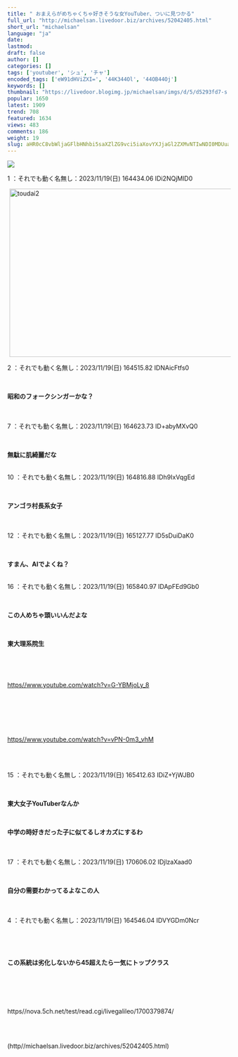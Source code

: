 ```yaml
---
title: " おまえらがめちゃくちゃ好きそうな女YouTuber、ついに見つかる"
full_url: "http://michaelsan.livedoor.biz/archives/52042405.html"
short_url: "michaelsan"
language: "ja"
date: 
lastmod: 
draft: false
author: []
categories: []
tags: ['youtuber', 'シュ', 'チャ']
encoded_tags: ['eW91dHViZXI=', '44K344Ol', '44OB44Oj']
keywords: []
thumbnail: "https://livedoor.blogimg.jp/michaelsan/imgs/d/5/d5293fd7-s.jpg"
popular: 1650
latest: 1909
trend: 708
featured: 1634
views: 483
comments: 186
weight: 19
slug: aHR0cC8vbWljaGFlbHNhbi5saXZlZG9vci5iaXovYXJjaGl2ZXMvNTIwNDI0MDUuaHRtbA==
---
```


![](https://livedoor.blogimg.jp/michaelsan/imgs/d/5/d5293fd7-s.jpg)

<div><p>1 ：それでも動く名無し：2023/11/19(日) 164434.06 IDi2NQjMlD0</p><a target='_blank' title='toudai2' href='https//livedoor.blogimg.jp/michaelsan/imgs/1/b/1b046229.jpg'><img class='pict' hspace='5' alt='toudai2' border='0' height='383' width='680' src='https//livedoor.blogimg.jp/michaelsan/imgs/1/b/1b046229-s.jpg'></a><br><p>2 ：それでも動く名無し：2023/11/19(日) 164515.82 IDNAicFtfs0</p><p><b><p><br></p></b></p><p><b><p>昭和のフォークシンガーかな？</p></b><br> <br>7 ：それでも動く名無し：2023/11/19(日) 164623.73 ID+abyMXvQ0</p><p><b><p><br></p></b></p><p><b><p>無駄に肌綺麗だな </p></b><br>10 ：それでも動く名無し：2023/11/19(日) 164816.88 IDh9IxVqgEd</p><p><b><p><br></p></b></p><p><b><p>アンゴラ村長系女子 </p><br></b><br>12 ：それでも動く名無し：2023/11/19(日) 165127.77 ID5sDuiDaK0</p><p><b><p><br></p></b></p><p><b><p>すまん、AIでよくね？ </p></b><br>16 ：それでも動く名無し：2023/11/19(日) 165840.97 IDApFEd9Gb0</p><p><b><p><br></p></b></p><p><b><p>この人めちゃ頭いいんだよな</p></b></p><p><b><p><br></p></b></p><p><b><p>東大理系院生 <br></p></b></p><p><br></p><br><p></p><a title='' target='_blank' href='https//www.youtube.com/watch?v=G-YBMjoLy_8'><p>https//www.youtube.com/watch?v=G-YBMjoLy_8<br></p><p></p></a><br><p><br></p><p></p><a title='' target='_blank' href='https//www.youtube.com/watch?v=vPN-0m3_vhM'><br><p>https//www.youtube.com/watch?v=vPN-0m3_vhM<br></p><p></p></a><br><p><br>15 ：それでも動く名無し：2023/11/19(日) 165412.63 IDiZ+YjWJB0</p><p><b><p><br></p></b></p><p><b><p>東大女子YouTuberなんか</p></b></p><p><b><p><br></p></b></p><p><b><p>中学の時好きだった子に似てるしオカズにするわ </p><br></b><br>17 ：それでも動く名無し：2023/11/19(日) 170606.02 IDjlzaXaad0</p><p><b><p><br></p></b></p><p><b><p>自分の需要わかってるよなこの人 <br></p><br></b><br>4 ：それでも動く名無し：2023/11/19(日) 164546.04 IDVYGDm0Ncr</p><p><b><p><br></p></b></p><p><b><p><br></p></b></p><p><b><p>この系統は劣化しないから45超えたら一気にトップクラス </p></b><br></p><br><p><br>https//nova.5ch.net/test/read.cgi/livegalileo/1700379874/<br></p><br><br clear='all'> <p id='a6850dc6aefc0d5bbff2bea180d92d89'> </p> <p id='a6850dc6aefc0d5bbff2bea180d92d89'> </p> <p class='alistcloud-container-6795'></p> </div>

(http//michaelsan.livedoor.biz/archives/52042405.html)
